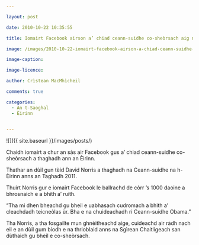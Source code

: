 ```yaml
---

layout: post

date: 2010-10-22 10:35:55

title: Iomairt Facebook airson a’ chiad ceann-suidhe co-sheòrsach aig na h-Èirinn

image: /images/2010-10-22-iomairt-facebook-airson-a-chiad-ceann-suidhe-co-sheorsach-aig-na-h-eirinn.webp

image-caption:

image-licence:

author: Crìstean MacMhìcheil

comments: true

categories:
  - An t-Saoghal
  - Èirinn
  

---
```


![]({{ site.baseurl }}/images/posts/)

Chaidh iomairt a chur an sàs air Facebook gus a&#8217; chiad ceann-suidhe co-sheòrsach a thaghadh ann an Èirinn.

<!--more-->

Thathar an dùil gun tèid David Norris a thaghadh na Ceann-suidhe na h-Èirinn anns an Taghadh 2011.

Thuirt Norris gur e iomairt Facebook le ballrachd de còrr &#8217;s 1000 daoine a bhrosnaich e a bhith a&#8217; ruith.

&#8220;Tha mi dhen bheachd gu bheil e uabhasach cudromach a bhith a&#8217; cleachdadh teicneòlas ùr. Bha e na chuideachadh ri Ceann-suidhe Obama.&#8221;

Tha Norris, a tha fosgailte mun ghnèitheachd aige, cuideachd air ràdh nach eil e an dùil gum biodh e na thrioblaid anns na Sgìrean Chaitligeach san dùthaich gu bheil e co-sheòrsach.
